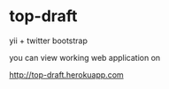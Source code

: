 top-draft
=========

yii + twitter bootstrap 

you can view working web application on 

http://top-draft.herokuapp.com